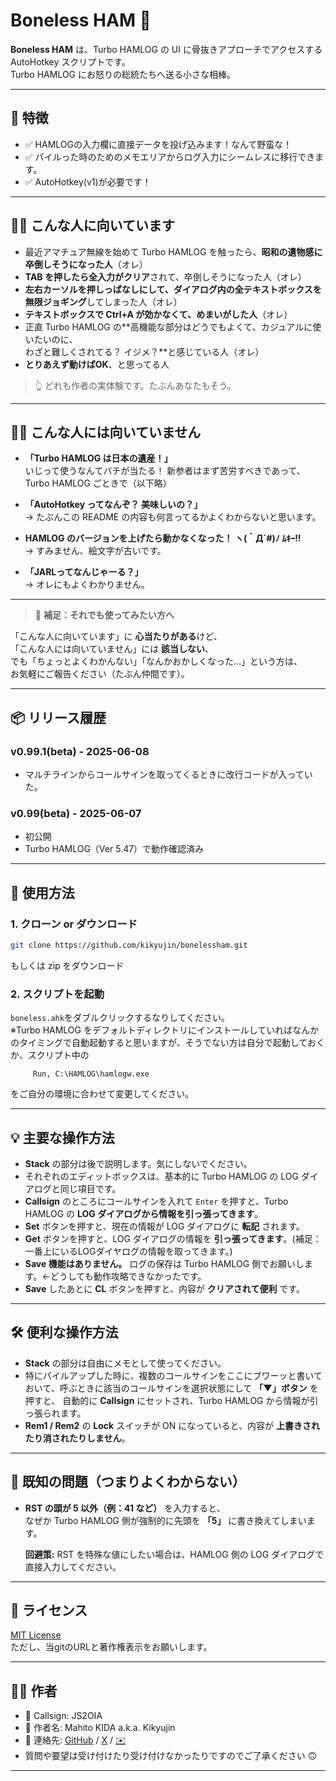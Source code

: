 # Boneless HAM 🥓

**Boneless HAM** は、Turbo HAMLOG の UI に骨抜きアプローチでアクセスする AutoHotkey スクリプトです。  
Turbo HAMLOG にお怒りの総統たちへ送る小さな相棒。

---

## 🧩 特徴

- ✅ HAMLOGの入力欄に直接データを投げ込みます！なんて野蛮な！
- ✅ パイルった時のためのメモエリアからログ入力にシームレスに移行できます。
- ✅ AutoHotkey(v1)が必要です！
---

## 🙋‍♀️ こんな人に向いています

- 最近アマチュア無線を始めて Turbo HAMLOG を触ったら、**昭和の遺物感に卒倒しそうになった人**（オレ）
- **TAB を押したら全入力がクリア**されて、卒倒しそうになった人（オレ）
- **左右カーソルを押しっぱなしにして、ダイアログ内の全テキストボックスを無限ジョギング**してしまった人（オレ）
- **テキストボックスで Ctrl+A が効かなくて、めまいがした人**（オレ）
- 正直 Turbo HAMLOG の**高機能な部分はどうでもよくて、カジュアルに使いたいのに、  
  わざと難しくされてる？ イジメ？**と感じている人（オレ）
- **とりあえず動けばOK**、と思ってる人

> 👆 どれも作者の実体験です。たぶんあなたもそう。

---

## 🙅‍♂️ こんな人には向いていません

- **「Turbo HAMLOG は日本の遺産！」**  
  いじって使うなんてバチが当たる！ 新参者はまず苦労すべきであって、Turbo HAMLOG ごときで（以下略）

- **「AutoHotkey ってなんぞ？ 美味しいの？」**  
  → たぶんこの README の内容も何言ってるかよくわからないと思います。

- **HAMLOG のバージョンを上げたら動かなくなった！ ヽ(｀Д´#)ﾉ ﾑｷｰ!!**  
  → すみません、絵文字が古いです。

- **「JARLってなんじゃーる？」**  
  → オレにもよくわかりません。

---

> 💬 **補足：それでも使ってみたい方へ**

「こんな人に向いています」に **心当たりがある**けど、  
「こんな人には向いていません」には **該当しない**、  
でも「ちょっとよくわかんない」「なんかおかしくなった…」という方は、  
お気軽にご報告ください（たぶん仲間です）。

---

## 📦 リリース履歴

### v0.99.1(beta) - 2025-06-08
- マルチラインからコールサインを取ってくるときに改行コードが入っていた。

### v0.99(beta) - 2025-06-07

- 初公開
- Turbo HAMLOG（Ver 5.47）で動作確認済み

---

## 🚀 使用方法

### 1. クローン or ダウンロード

```bash
git clone https://github.com/kikyujin/bonelessham.git
```
もしくは zip をダウンロード

### 2. スクリプトを起動
```boneless.ahk```をダブルクリックするなりしてください。  
※Turbo HAMLOG をデフォルトディレクトリにインストールしていればなんかのタイミングで自動起動すると思いますが、そうでない方は自分で起動しておくか、スクリプト中の

         Run, C:\HAMLOG\hamlogw.exe
   
   をご自分の環境に合わせて変更してください。

---
## 💡 主要な操作方法

- **Stack** の部分は後で説明します。気にしないでください。
- それぞれのエディットボックスは、基本的に Turbo HAMLOG の LOG ダイアログと同じ項目です。
- **Callsign** のところにコールサインを入れて `Enter` を押すと、Turbo HAMLOG の **LOG ダイアログから情報を引っ張ってきます**。
- **Set** ボタンを押すと、現在の情報が LOG ダイアログに **転記** されます。
- **Get** ボタンを押すと、LOG ダイアログの情報を **引っ張ってきます**。(補足：一番上にいるLOGダイヤログの情報を取ってきます。)
- **Save 機能はありません。** ログの保存は Turbo HAMLOG 側でお願いします。←どうしても動作攻略できなかったです。
- **Save** したあとに **CL** ボタンを押すと、内容が **クリアされて便利** です。
---
## 🛠 便利な操作方法

- **Stack** の部分は自由にメモとして使ってください。
- 特にパイルアップした時に、複数のコールサインをここにブワーッと書いておいて、呼ぶときに該当のコールサインを選択状態にして **「▼」ボタン** を押すと、 自動的に **Callsign** にセットされ、Turbo HAMLOG から情報が引っ張られます。
- **Rem1 / Rem2** の **Lock** スイッチが ON になっていると、内容が **上書きされたり消されたりしません**。
---

## 🐞 既知の問題（つまりよくわからない）

- **RST の頭が 5 以外（例：41 など）** を入力すると、  
  なぜか Turbo HAMLOG 側が強制的に先頭を **「5」** に書き換えてしまいます。

  **回避策:** RST を特殊な値にしたい場合は、HAMLOG 側の LOG ダイアログで直接入力してください。

---

## 📄 ライセンス

[MIT License](https://www.tldrlegal.com/license/mit-license)  
ただし、当gitのURLと著作権表示をお願いします。

---

## 🙋‍♂️ 作者

- 📡 Callsign: JS2OIA
- 🧠 作者名: Mahito KIDA a.k.a. Kikyujin
- 💌 連絡先: [GitHub](https://github.com/kikyujn) / [X](https://x.com/777kdm) / [✉️](mailto:js2oia@jarl.com)
-  質問や要望は受け付けたり受け付けなかったりですのでご了承ください 🙃
---
